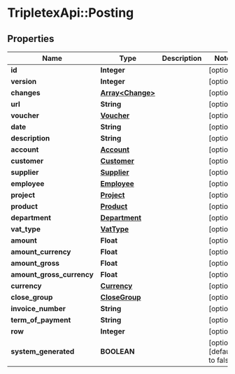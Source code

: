 # TripletexApi::Posting

## Properties
Name | Type | Description | Notes
------------ | ------------- | ------------- | -------------
**id** | **Integer** |  | [optional] 
**version** | **Integer** |  | [optional] 
**changes** | [**Array&lt;Change&gt;**](Change.md) |  | [optional] 
**url** | **String** |  | [optional] 
**voucher** | [**Voucher**](Voucher.md) |  | [optional] 
**date** | **String** |  | [optional] 
**description** | **String** |  | [optional] 
**account** | [**Account**](Account.md) |  | [optional] 
**customer** | [**Customer**](Customer.md) |  | [optional] 
**supplier** | [**Supplier**](Supplier.md) |  | [optional] 
**employee** | [**Employee**](Employee.md) |  | [optional] 
**project** | [**Project**](Project.md) |  | [optional] 
**product** | [**Product**](Product.md) |  | [optional] 
**department** | [**Department**](Department.md) |  | [optional] 
**vat_type** | [**VatType**](VatType.md) |  | [optional] 
**amount** | **Float** |  | [optional] 
**amount_currency** | **Float** |  | [optional] 
**amount_gross** | **Float** |  | [optional] 
**amount_gross_currency** | **Float** |  | [optional] 
**currency** | [**Currency**](Currency.md) |  | [optional] 
**close_group** | [**CloseGroup**](CloseGroup.md) |  | [optional] 
**invoice_number** | **String** |  | [optional] 
**term_of_payment** | **String** |  | [optional] 
**row** | **Integer** |  | [optional] 
**system_generated** | **BOOLEAN** |  | [optional] [default to false]


